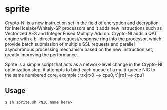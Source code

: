 # sprite
Crypto-NI is a new instruction set in the field of encryption and decryption for Intel Icelake/Whitely-SP processors and it adds new instructions such as Vectorized AES and Integer Fused Multiply Add on. Crypto-NI adds a QAT engine with a bi-directional request/response ring into the processor, which provide batch submission of multiple SSL requests and parallel asynchronous processing mechanism based on the new instruction set, greatly improving the performance.

Sprite is a simple script that acts as a network-level change in the Crypto-NI optimization step, it attempts to bind each queue of a multi-queue NIC to the same numbered core, example :
trx|rx0 --> cpu0, t1|rx1 --> cpu1


## Usage
```
$ sh sprite.sh <NIC name here>
```

